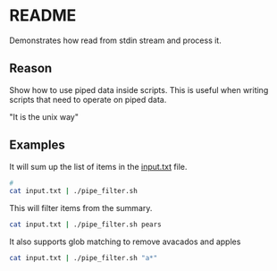 # README

Demonstrates how read from stdin stream and process it.  

## Reason

Show how to use piped data inside scripts.  This is useful when writing scripts that need to operate on piped data.  
  
"It is the unix way"  
  
## Examples

It will sum up the list of items in the [input.txt](./input.txt) file.

```sh
# 
cat input.txt | ./pipe_filter.sh 
```

This will filter items from the summary.  

```sh
cat input.txt | ./pipe_filter.sh pears
```

It also supports glob matching to remove avacados and apples  

```sh
cat input.txt | ./pipe_filter.sh "a*"
```
